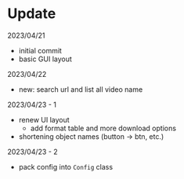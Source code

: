 # Update

2023/04/21

- initial commit
- basic GUI layout

2023/04/22

- new: search url and list all video name

2023/04/23 - 1

- renew UI layout
  - add format table and more download options
- shortening object names (button -> btn, etc.)

2023/04/23 - 2

- pack config into `Config` class
